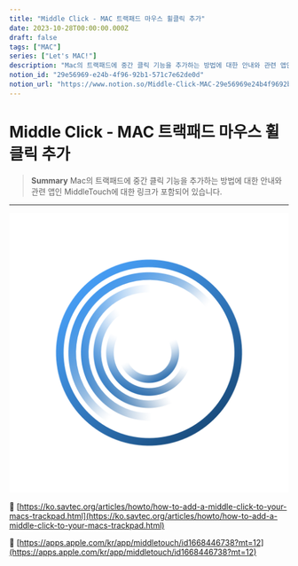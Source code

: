 ```yaml
---
title: "Middle Click - MAC 트랙패드 마우스 휠클릭 추가"
date: 2023-10-28T00:00:00.000Z
draft: false
tags: ["MAC"]
series: ["Let's MAC!"]
description: "Mac의 트랙패드에 중간 클릭 기능을 추가하는 방법에 대한 안내와 관련 앱인 MiddleTouch에 대한 링크가 포함되어 있습니다."
notion_id: "29e56969-e24b-4f96-92b1-571c7e62de0d"
notion_url: "https://www.notion.so/Middle-Click-MAC-29e56969e24b4f9692b1571c7e62de0d"
---
```


# Middle Click - MAC 트랙패드 마우스 휠클릭 추가

> **Summary**
> Mac의 트랙패드에 중간 클릭 기능을 추가하는 방법에 대한 안내와 관련 앱인 MiddleTouch에 대한 링크가 포함되어 있습니다.

---

![Image](image_4d8b6b3658da.png)

🔗 [https://ko.savtec.org/articles/howto/how-to-add-a-middle-click-to-your-macs-trackpad.html](https://ko.savtec.org/articles/howto/how-to-add-a-middle-click-to-your-macs-trackpad.html)

🔗 [https://apps.apple.com/kr/app/middletouch/id1668446738?mt=12](https://apps.apple.com/kr/app/middletouch/id1668446738?mt=12)


